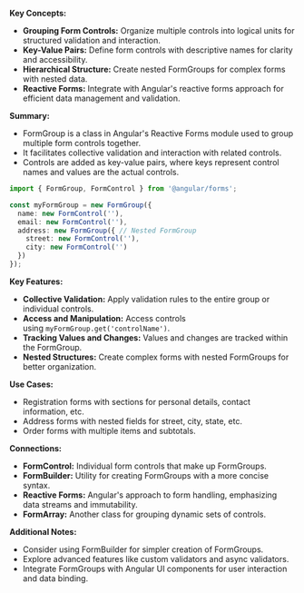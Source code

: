 **Key Concepts:**

- **Grouping Form Controls:** Organize multiple controls into logical units for structured validation and interaction.
- **Key-Value Pairs:** Define form controls with descriptive names for clarity and accessibility.
- **Hierarchical Structure:** Create nested FormGroups for complex forms with nested data.
- **Reactive Forms:** Integrate with Angular's reactive forms approach for efficient data management and validation.

**Summary:**

- FormGroup is a class in Angular's Reactive Forms module used to group multiple form controls together.
- It facilitates collective validation and interaction with related controls.
- Controls are added as key-value pairs, where keys represent control names and values are the actual controls.


``` typescript
import { FormGroup, FormControl } from '@angular/forms';

const myFormGroup = new FormGroup({
  name: new FormControl(''),
  email: new FormControl(''),
  address: new FormGroup({ // Nested FormGroup
    street: new FormControl(''),
    city: new FormControl('')
  })
});
```

**Key Features:**

- **Collective Validation:** Apply validation rules to the entire group or individual controls.
- **Access and Manipulation:** Access controls using `myFormGroup.get('controlName')`.
- **Tracking Values and Changes:** Values and changes are tracked within the FormGroup.
- **Nested Structures:** Create complex forms with nested FormGroups for better organization.

**Use Cases:**

- Registration forms with sections for personal details, contact information, etc.
- Address forms with nested fields for street, city, state, etc.
- Order forms with multiple items and subtotals.

**Connections:**

- **FormControl:** Individual form controls that make up FormGroups.
- **FormBuilder:** Utility for creating FormGroups with a more concise syntax.
- **Reactive Forms:** Angular's approach to form handling, emphasizing data streams and immutability.
- **FormArray:** Another class for grouping dynamic sets of controls.

**Additional Notes:**

- Consider using FormBuilder for simpler creation of FormGroups.
- Explore advanced features like custom validators and async validators.
- Integrate FormGroups with Angular UI components for user interaction and data binding.